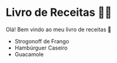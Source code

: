 # Livro de Receitas :man_cook:

Olá! Bem vindo ao meu livro de receitas :wave:

- Strogonoff de Frango
- Hambúrguer Caseiro
- Guacamole

